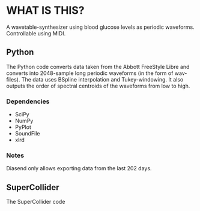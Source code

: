 # WHAT IS THIS?
A wavetable-synthesizer using blood glucose levels as periodic waveforms. Controllable using MIDI.

## Python
The Python code converts data taken from the Abbott FreeStyle Libre and converts into 2048-sample long periodic waveforms (in the form of wav-files). The data uses BSpline interpolation and Tukey-windowing. It also outputs the order of spectral centroids of the waveforms from low to high.

### Dependencies
* SciPy
* NumPy
* PyPlot
* SoundFile
* xlrd

### Notes
Diasend only allows exporting data from the last 202 days.

## SuperCollider
The SuperCollider code 

